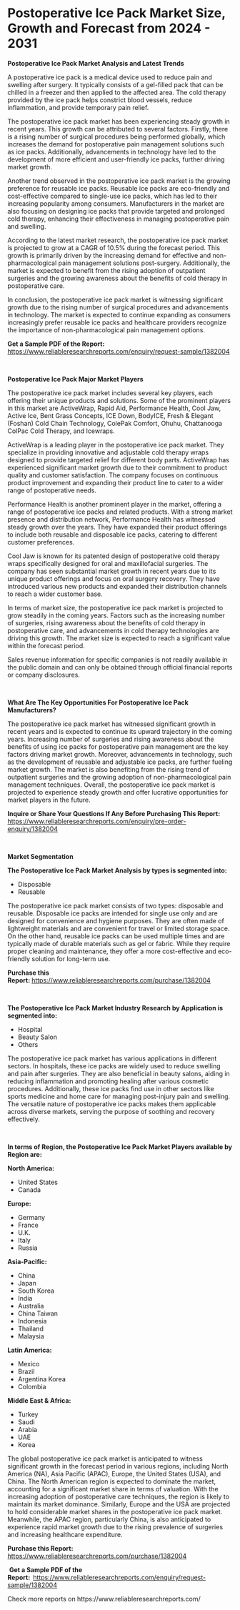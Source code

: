 <p><h1>Postoperative Ice Pack Market Size, Growth and Forecast from 2024 - 2031</h1></p><p><strong>Postoperative Ice Pack Market Analysis and Latest Trends</strong></p>
<p><p>A postoperative ice pack is a medical device used to reduce pain and swelling after surgery. It typically consists of a gel-filled pack that can be chilled in a freezer and then applied to the affected area. The cold therapy provided by the ice pack helps constrict blood vessels, reduce inflammation, and provide temporary pain relief.</p><p>The postoperative ice pack market has been experiencing steady growth in recent years. This growth can be attributed to several factors. Firstly, there is a rising number of surgical procedures being performed globally, which increases the demand for postoperative pain management solutions such as ice packs. Additionally, advancements in technology have led to the development of more efficient and user-friendly ice packs, further driving market growth.</p><p>Another trend observed in the postoperative ice pack market is the growing preference for reusable ice packs. Reusable ice packs are eco-friendly and cost-effective compared to single-use ice packs, which has led to their increasing popularity among consumers. Manufacturers in the market are also focusing on designing ice packs that provide targeted and prolonged cold therapy, enhancing their effectiveness in managing postoperative pain and swelling.</p><p>According to the latest market research, the postoperative ice pack market is projected to grow at a CAGR of 10.5% during the forecast period. This growth is primarily driven by the increasing demand for effective and non-pharmacological pain management solutions post-surgery. Additionally, the market is expected to benefit from the rising adoption of outpatient surgeries and the growing awareness about the benefits of cold therapy in postoperative care.</p><p>In conclusion, the postoperative ice pack market is witnessing significant growth due to the rising number of surgical procedures and advancements in technology. The market is expected to continue expanding as consumers increasingly prefer reusable ice packs and healthcare providers recognize the importance of non-pharmacological pain management options.</p></p>
<p><strong>Get a Sample PDF of the Report:&nbsp;</strong> <a href="https://www.reliableresearchreports.com/enquiry/request-sample/1382004">https://www.reliableresearchreports.com/enquiry/request-sample/1382004</a></p>
<p>&nbsp;</p>
<p><strong>Postoperative Ice Pack Major Market Players</strong></p>
<p><p>The postoperative ice pack market includes several key players, each offering their unique products and solutions. Some of the prominent players in this market are ActiveWrap, Rapid Aid, Performance Health, Cool Jaw, Active Ice, Bent Grass Concepts, ICE Down, BodyICE, Fresh & Elegant (Foshan) Cold Chain Technology, ColePak Comfort, Ohuhu, Chattanooga ColPac Cold Therapy, and Icewraps. </p><p>ActiveWrap is a leading player in the postoperative ice pack market. They specialize in providing innovative and adjustable cold therapy wraps designed to provide targeted relief for different body parts. ActiveWrap has experienced significant market growth due to their commitment to product quality and customer satisfaction. The company focuses on continuous product improvement and expanding their product line to cater to a wider range of postoperative needs.</p><p>Performance Health is another prominent player in the market, offering a range of postoperative ice packs and related products. With a strong market presence and distribution network, Performance Health has witnessed steady growth over the years. They have expanded their product offerings to include both reusable and disposable ice packs, catering to different customer preferences.</p><p>Cool Jaw is known for its patented design of postoperative cold therapy wraps specifically designed for oral and maxillofacial surgeries. The company has seen substantial market growth in recent years due to its unique product offerings and focus on oral surgery recovery. They have introduced various new products and expanded their distribution channels to reach a wider customer base.</p><p>In terms of market size, the postoperative ice pack market is projected to grow steadily in the coming years. Factors such as the increasing number of surgeries, rising awareness about the benefits of cold therapy in postoperative care, and advancements in cold therapy technologies are driving this growth. The market size is expected to reach a significant value within the forecast period.</p><p>Sales revenue information for specific companies is not readily available in the public domain and can only be obtained through official financial reports or company disclosures.</p></p>
<p>&nbsp;</p>
<p><strong>What Are The Key Opportunities For Postoperative Ice Pack Manufacturers?</strong></p>
<p><p>The postoperative ice pack market has witnessed significant growth in recent years and is expected to continue its upward trajectory in the coming years. Increasing number of surgeries and rising awareness about the benefits of using ice packs for postoperative pain management are the key factors driving market growth. Moreover, advancements in technology, such as the development of reusable and adjustable ice packs, are further fueling market growth. The market is also benefiting from the rising trend of outpatient surgeries and the growing adoption of non-pharmacological pain management techniques. Overall, the postoperative ice pack market is projected to experience steady growth and offer lucrative opportunities for market players in the future.</p></p>
<p><strong>Inquire or Share Your Questions If Any Before Purchasing This Report:</strong> <a href="https://www.reliableresearchreports.com/enquiry/pre-order-enquiry/1382004">https://www.reliableresearchreports.com/enquiry/pre-order-enquiry/1382004</a></p>
<p>&nbsp;</p>
<p><strong>Market Segmentation</strong></p>
<p><strong>The Postoperative Ice Pack Market Analysis by types is segmented into:</strong></p>
<p><ul><li>Disposable</li><li>Reusable</li></ul></p>
<p><p>The postoperative ice pack market consists of two types: disposable and reusable. Disposable ice packs are intended for single use only and are designed for convenience and hygiene purposes. They are often made of lightweight materials and are convenient for travel or limited storage space. On the other hand, reusable ice packs can be used multiple times and are typically made of durable materials such as gel or fabric. While they require proper cleaning and maintenance, they offer a more cost-effective and eco-friendly solution for long-term use.</p></p>
<p><strong>Purchase this Report:&nbsp;</strong><a href="https://www.reliableresearchreports.com/purchase/1382004">https://www.reliableresearchreports.com/purchase/1382004</a></p>
<p>&nbsp;</p>
<p><strong>The Postoperative Ice Pack Market Industry Research by Application is segmented into:</strong></p>
<p><ul><li>Hospital</li><li>Beauty Salon</li><li>Others</li></ul></p>
<p><p>The postoperative ice pack market has various applications in different sectors. In hospitals, these ice packs are widely used to reduce swelling and pain after surgeries. They are also beneficial in beauty salons, aiding in reducing inflammation and promoting healing after various cosmetic procedures. Additionally, these ice packs find use in other sectors like sports medicine and home care for managing post-injury pain and swelling. The versatile nature of postoperative ice packs makes them applicable across diverse markets, serving the purpose of soothing and recovery effectively.</p></p>
<p>&nbsp;</p>
<p><strong>In terms of Region, the Postoperative Ice Pack Market Players available by Region are:</strong></p>
<p>
    <p> <strong> North America: </strong>
        <ul>
            <li>United States</li>
            <li>Canada</li>
        </ul>
        </p> 
    <p> <strong> Europe: </strong>
        <ul>
            <li>Germany</li>
            <li>France</li>
            <li>U.K.</li>
            <li>Italy</li>
            <li>Russia</li>
        </ul>
        </p> 
    <p> <strong> Asia-Pacific: </strong>
        <ul>
            <li>China</li>
            <li>Japan</li>
            <li>South Korea</li>
            <li>India</li>
            <li>Australia</li>
            <li>China Taiwan</li>
            <li>Indonesia</li>
            <li>Thailand</li>
            <li>Malaysia</li>
        </ul>
        </p> 
    <p> <strong> Latin America: </strong>
        <ul>
            <li>Mexico</li>
            <li>Brazil</li>
            <li>Argentina Korea</li>
            <li>Colombia</li>
        </ul>
        </p> 
    <p> <strong> Middle East & Africa: </strong>
        <ul>
            <li>Turkey</li>
            <li>Saudi</li>
            <li>Arabia</li>
            <li>UAE</li>
            <li>Korea</li>
        </ul>
    </p>
    </p>
<p><p>The global postoperative ice pack market is anticipated to witness significant growth in the forecast period in various regions, including North America (NA), Asia Pacific (APAC), Europe, the United States (USA), and China. The North American region is expected to dominate the market, accounting for a significant market share in terms of valuation. With the increasing adoption of postoperative care techniques, the region is likely to maintain its market dominance. Similarly, Europe and the USA are projected to hold considerable market shares in the postoperative ice pack market. Meanwhile, the APAC region, particularly China, is also anticipated to experience rapid market growth due to the rising prevalence of surgeries and increasing healthcare expenditure.</p></p>
<p><strong>Purchase this Report: </strong><a href="https://www.reliableresearchreports.com/purchase/1382004">https://www.reliableresearchreports.com/purchase/1382004</a></p>
<p>&nbsp;<strong>Get a Sample PDF of the Report:&nbsp;&nbsp;</strong><a href="https://www.reliableresearchreports.com/enquiry/request-sample/1382004">https://www.reliableresearchreports.com/enquiry/request-sample/1382004</a></p>
<p><strong></strong></p>
<p>Check more reports on https://www.reliableresearchreports.com/</p>